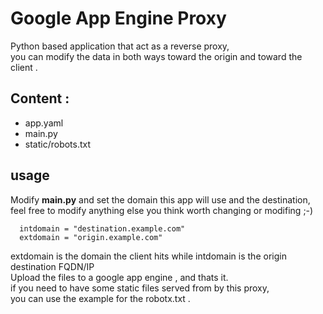 # Google App Engine Proxy
Python based application that act as a reverse proxy,<br> 
you can modify the data in both ways toward the origin and toward the client . 
 
## Content : 
- app.yaml
- main.py
- static/robots.txt

## usage
Modify <b>main.py</b> and set the domain this app will use and the destination,<br>
feel free to modify anything else you think worth changing or modifing  ;-) 

```
  intdomain = "destination.example.com"
  extdomain = "origin.example.com"
```

extdomain is the domain the client hits while intdomain is the origin destination FQDN/IP<br>
Upload the files to a google app engine , and thats it. <br>
if you need to have some static files served from by this proxy, <br>
you can use the example for the robotx.txt .

